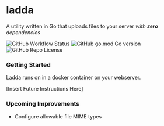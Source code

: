 # ladda
A utility written in Go that uploads files to your server _with **zero** dependencies_

![GitHub Workflow Status](https://img.shields.io/github/workflow/status/willywill/ladda/test)
![GitHub go.mod Go version](https://img.shields.io/github/go-mod/go-version/willywill/ladda)
![GitHub Repo License](https://img.shields.io/github/license/willywill/ladda)

### Getting Started

Ladda runs on in a docker container on your webserver. 

[Insert Future Instructions Here]

### Upcoming Improvements

 - Configure allowable file MIME types
